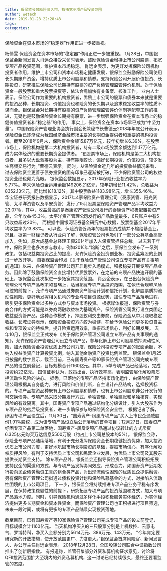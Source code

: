 ```yaml
---
title: 银保监会鼓励险资入市，拟拓宽专项产品投资范围
author: wetech
date: 2019-01-28 22:28:43
tags: 
categories: 
---
```

保险资金在资本市场的“稳定器”作用正进一步被重视。
<!-- more -->
杨倩雯
保险资金在资本市场的“稳定器”作用正进一步被重视。
1月28日，中国银保监会新闻发言人肖远企接受采访时表示，鼓励保险资金增持上市公司股票，拓宽专项产品投资范围，维护资本市场稳定。
肖远企表示，为更好发挥保险公司机构投资者作用，维护上市公司和资本市场稳定健康发展，银保监会鼓励保险公司使用长久期账户资金，增持优质上市公司股票和债券。支持保险公司开展价值投资、长期投资，研究推进保险公司长期持有股票的资产负债管理监管评价机制。对于保险资金一般股票和重大股票投资等，依法合规加快有关备案、核准工作。
业内人士表示，保险公司作为重要的机构投资者，优质上市公司的股票和债券本来就是重要的投资品种，长期投资、价值投资也和险资的长久期以及追求稳定收益率的性质不谋而合。银保监会对长期持有股票的资产负债管理监管评价体制等配套工作的推进，无疑也是鼓励保险资金长期持有股票，进一步增强保险资金在资本市场上的稳健价值投资者和“稳定器”的作用。
事实上，保险资金在资本市场早已成为“中坚力量”。
中国保险资产管理业协会执行副会长兼秘书长曹德云2018年年底公开表示，保险资金已逐渐成为我国经济金融市场主要的长期资金提供者和重要的机构投资者。截至2018年9月末，保险资金余额15.87万亿元，较年初增长6.39%。在股票市场上，保险机构是第二大机构投资者，持有二级市场股票余额达到1.17万亿元，成为实体经济的重要长期资金提供者。
“在股票市场上，保险机构是第二大机构投资者，且多以大盘蓝筹股为主，持有期限较长，偏好长期投资、价值投资，较少发生高频交易行为。”曹德云表示。
同时，从保险资金近几年的投资收益情况来看，过去保险资金更善于债券投资的固有印象已逐渐被打破，不少保险资管公司的权益投资业绩也颇为亮眼。
银保监会数据显示，2017年保险行业投资收益率为5.77%。年末保险资金运用余额149206.21亿元，较年初增长11.42%，总收益为8352.13亿元，同比增长18.12%。其中股票收益1183.98亿元，增长355.46%。
华宝证券研究报告数据显示，2017年4家保险资产管理公司（泰康资管、阳光资管、太平洋资管以及平安资管）发行了15只股票型保险资产管理产品平均收益为22.07％，其中，收益最高的是泰康资产管理公司发行的泰康资产积极配置投资产品，全年收益45.3％。太平洋资产管理公司发行的产品数量最多，6只账户中有5只收益超过20％。
而根据中国银河证券基金研究中心数据，股票型基金2017年平均收益率为13.83%。
可以说，保险资管近两年的股票投资成绩并不输给基金业。况且，据第一财经记者从行业内了解，保险资管公司也吸引了一部分公募基金高管加入。例如，原大成基金总经理王颢2014年加入人保资管担任总裁。
过去若干年中，保险资金也多次参与救市。例如2016年“熔断”之后，原保监会发布了一系列政策，包括权益类投资占比的提高、允许保险资金投资创业板、投资蓝筹股的比例进一步放开等。
自银保监会印发《关于保险资产管理公司设立专项产品有关事项的通知》以来，各保险资产管理公司开启跑步入场模式，积极稳妥开展专项产品业务。因此除了鼓励保险资金直接增持优质股票外，在之前的专项产品快速开展的基础上，银保监会此次拟进一步拓宽其投资范围。
肖远企表示，在已出台保险资产管理公司专项产品政策的基础上，适当拓宽专项产品投资范围，在依法合规和风险可控的前提下，允许专项产品通过券商资产管理计划和信托计划，化解股票质押流动性风险，更好地发挥相关机构的专业与项目资源优势，加快专项产品落地进程，吸引更多保险资金以多种方式参与资本市场投资。
根据媒体报道，保险资管与券商合作的方式可能是以券商两融收益权为基础资产，保险资管公司发行设立类固定收益型资管产品。这种合作模式下，择股权利交由券商，保险资金从中只赚取稳定收益。长城证券表示，保险资金投资方向较为稳健，在给予保险公司更多投资自主权和专项设立的特权后，提升险资运用效率，重振市场信心，利好长期发展。
去年10月，银保监会正式发布《关于保险资产管理公司设立专项产品有关事项的通知》，允许保险资产管理公司设立专项产品，参与化解上市公司股票质押流动性风险，加大保险资金投资优质上市公司力度。保险公司投资专项产品的账面余额，不纳入权益类资产计算投资比例，纳入其他金融资产投资比例监管。
银保监会1月25日披露的数字显示，截至目前，已有国寿资产等10家保险资产管理公司完成专项产品的设立前登记，目标规模合计1160亿元。其中，5单专项产品已经落地，完成投资约22亿元。
国信证券认为，政策出台、执行效率高，表明监管层化解股票质押流动性风险的决心。
据悉，已落地的专项产品坚持市场化运作，由保险资产管理公司根据其自身能力，进行风险和价值判断，自主设计产品结构，选择投资标的。专项产品投资品种既有上市公司股票和债券，也有上市公司股东非公开发行的可交换债券。专项产品采取分期发行方式，单独管理、单独建账和单独核算，实现风险的有效隔离。其中，国寿资产专项产品通过结构化分级设计，引入大股东作为专项产品的劣后级投资者，进一步确保参与的保险资金安全性。
根据记者了解，纾困专项产品设立后，11月30日，“国寿资产-凤凰专项产品”买入上市民企通威股份1.91%股权，成为该专项产品设立后公开落地的首单项目；12月27日，国寿资产纾困专项产品第二单落地，国寿资产-凤凰专项产品通过协议转让的方式斥资6.325亿元购买万达信息5500万股（约占上市公司总股本的5%）。
银保监会称，保险业专项产品陆续落地，有利于充分发挥保险资金长期稳健投资优势，加大投资优质上市公司力度，更好地巩固市场长期投资的基础，提振市场信心，有序化解股权质押风险，有利于支持优质上市公司和民营企业发展，为优质上市公司及其股东提供长期资金支持。
除专项产品外，银保监会还指导保险资产管理公司积极拓展支持民企的渠道和方式，与专项产品发挥协同效应，形成合力。如国寿资产近期发行投向民企债务融资工具的组合类产品，为出现流动性困难的优质民企提供融资。另有保险资产管理公司拟通过债权投资计划和保险私募基金的方式，对接陷入流动性困境的上市公司项目。
下一步，银保监会将持续推进专项产品业务平稳有序发展，在保持政策稳健性的前提下，研究拓展专项产品的投资范围和方式，加大专项产品落地力度。同时，引导保险机构通过多样化手段积极服务实体经济，为实体经济提供更多长期资金和资本性资金。而保险资产管理公司也正积极进行项目筛选，未来一段时间，或将有更多的专项产品陆续实现投资落地。
 
 
截至目前，已有国寿资产等10家保险资产管理公司完成专项产品的设立前登记，目标规模合计1160亿元。
当天机构净买入的三只股票分别是上机数控、云意电气、罗博特科，净买入金额分别为5614万元、386万元、143万元。
”今年肯定要研究新的开放措施，使开放范围更广、力度更大。”银保监会首席风险官、新闻发言人、办公厅主任肖远企表示。
2018年12月28日，全国股转公司联合中证指数公司推出了创新层指数。
有报道称，监管召集部分外资私募机构征求意见，讨论将QFII投资范围扩大至境内的外资私募机构。这一讨论已经持续很久，最终还要看监管的态度。
